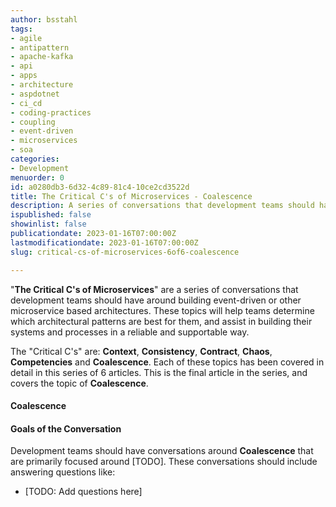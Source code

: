 ```yaml
---
author: bsstahl
tags:
- agile
- antipattern
- apache-kafka
- api
- apps
- architecture
- aspdotnet
- ci_cd
- coding-practices
- coupling
- event-driven
- microservices
- soa
categories:
- Development
menuorder: 0
id: a0280db3-6d32-4c89-81c4-10ce2cd3522d
title: The Critical C's of Microservices - Coalescence
description: A series of conversations that development teams should have around building event driven or microservice architectures
ispublished: false
showinlist: false
publicationdate: 2023-01-16T07:00:00Z
lastmodificationdate: 2023-01-16T07:00:00Z
slug: critical-cs-of-microservices-6of6-coalescence

---
```

&quot;**The Critical C's of Microservices**&quot; are a series of conversations that development teams should have around building event-driven or other microservice based architectures. These topics will help teams determine which architectural patterns are best for them, and assist in building their systems and processes in a reliable and supportable way.

The &quot;Critical C's&quot; are: **Context**, **Consistency**, **Contract**, **Chaos**, **Competencies** and **Coalescence**. Each of these topics has been covered in detail in this series of 6 articles. This is the final article in the series, and covers the topic of **Coalescence**.

#### Coalescence

#### Goals of the Conversation

Development teams should have conversations around **Coalescence** that are primarily focused around [TODO]. These conversations should include answering questions like:

* [TODO: Add questions here]

